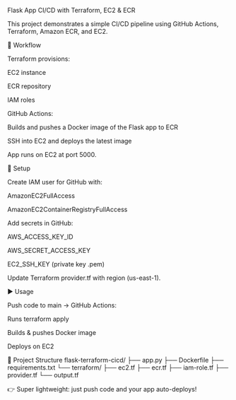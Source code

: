 Flask App CI/CD with Terraform, EC2 & ECR

This project demonstrates a simple CI/CD pipeline using GitHub Actions, Terraform, Amazon ECR, and EC2.

🚀 Workflow

Terraform provisions:

EC2 instance

ECR repository

IAM roles

GitHub Actions:

Builds and pushes a Docker image of the Flask app to ECR

SSH into EC2 and deploys the latest image

App runs on EC2 at port 5000.

🔧 Setup

Create IAM user for GitHub with:

AmazonEC2FullAccess

AmazonEC2ContainerRegistryFullAccess

Add secrets in GitHub:

AWS_ACCESS_KEY_ID

AWS_SECRET_ACCESS_KEY

EC2_SSH_KEY (private key .pem)

Update Terraform provider.tf with region (us-east-1).

▶️ Usage

Push code to main → GitHub Actions:

Runs terraform apply

Builds & pushes Docker image

Deploys on EC2



📂 Project Structure
flask-terraform-cicd/
  ├── app.py
  ├── Dockerfile
  ├── requirements.txt
  └── terraform/
       ├── ec2.tf
       ├── ecr.tf
       ├── iam-role.tf
       ├── provider.tf
       └── output.tf


👉 Super lightweight: just push code and your app auto-deploys!